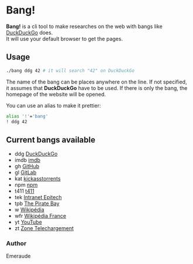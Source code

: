 # Bang!

**Bang!** is a cli tool to make researches on the web with bangs like [DuckDuckGo](https://duckduckgo.com/) does.  
It will use your default browser to get the pages.

## Usage

```bash
./bang ddg 42 # it will search "42" on DuckDuckGo
```

The name of the bang can be places anywhere on the line. If not specified, it assumes that **DuckDuckGo** have to be used. If there is only the bang, the homepage of the website will be opened.

You can use an alias to make it prettier:

```bash
alias '!'='bang'
! ddg 42
```

## Current bangs available

- ddg [DuckDuckGo](https://duckduckgo.com)
- imdb [imdb](http://www.imdb.com)
- gh [GitHub](https://github.com)
- gl [GitLab](https://gitlab.com)
- kat [kickasstorrents](https://kat.cr)
- npm [npm](https://www.npmjs.com)
- t411 [t411](https://www.t511.io)
- tek [Intranet Epitech](https://intra.epitech.eu)
- tpb [The Pirate Bay](https://thepiratebay.la)
- w [Wikipédia](https://en.wikipedia.org)
- wfr [Wikipédia France](https://fr.wikipedia.org)
- yt [YouTube](https://youtube.com)
- zt [Zone Telechargement](https://zone-telechargement.com/homep.html)

### Author

Emeraude
